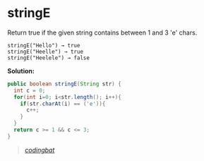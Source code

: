 # stringE

Return true if the given string contains between 1 and 3 'e' chars.

```
stringE("Hello") → true
stringE("Heelle") → true
stringE("Heelele") → false
```

**Solution:**

```java
public boolean stringE(String str) {
  int c = 0;
  for(int i=0; i<str.length(); i++){
    if(str.charAt(i) == ('e')){
      c++;
    }
  }
  return c >= 1 && c <= 3;
}
```

> _[codingbat](http://codingbat.com/prob/p173784)_